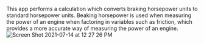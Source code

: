 This app performs a calculation which converts braking horsepower units to standard horsepower units. 
Beaking horsepower is used when measuring the power of an engine when factoring in variables such as friction, which provides a more 
accurate way of measuring the power of an engine. 
![Screen Shot 2021-07-14 at 12 27 26 PM](https://user-images.githubusercontent.com/77860839/125658544-95aa00fe-5b80-4ffd-a2fd-8ae5fb983217.jpeg)

